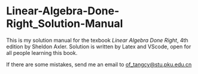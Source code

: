 # Linear-Algebra-Done-Right_Solution-Manual

This is my solution manual for the texbook *Linear Algebra Done Right*, 4th edition by Sheldon Axler. Solution is written by Latex and VScode, open for all people learning this book.

If there are some mistakes, send me an email to of_tangcy@stu.pku.edu.cn
